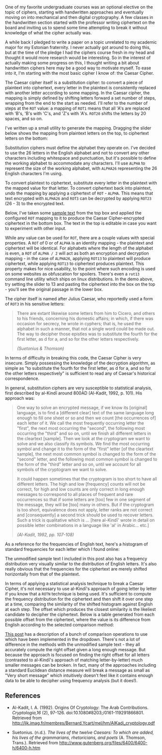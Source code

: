 [link-text]: http://www.gutenberg.org/files/42455/42455-0.txt
[link-similarity]: https://stats.stackexchange.com/a/151362

One of my favorite undergraduate courses was an optional elective on the topic
of ciphers, starting with handwritten approaches and eventually moving on into
mechanical and then digital cryptography.  A few classes in the handwritten
section started with the professor writing ciphertext on the board and inviting
us to spend some time attempting to break it without knowledge of what the
cipher actually was.

A while back I pledged to write a paper on a topic unrelated to my academic
major for my Estonian fraternity.  I never actually got around to doing this,
but at the time of the pledge I had the ciphers course fresh in my head and
thought it would more research would be interesting.  So in the interest of
actually making some progress on this, I thought writing a bit about
handwritten ciphers here may be a good way to motivate myself.  To ease into
it, I'm starting with the most basic cipher I know of: the Caesar Cipher.

<!--BREAK-->

The Caesar cipher itself is a substitution cipher: to convert a piece of
plaintext into ciphertext, every letter in the plaintext is consistently
replaced with another letter according to some mapping.  In the Caesar cipher,
the mapping is simply defined by shifting letters forward a set number of
steps, wrapping from the end to the start as needed.  I'll refer to the number
of steps at the `ROT` value: a mapping of `ROT1` means that all 'A's are
replaced with 'B's, 'B's with 'C's, and 'Z's with 'A's.  `ROT20` shifts the
letters by 20 spaces, and so on.

I've written up a small utility to generate the mapping.  Dragging the slider
below shows the mapping from plaintext letters on the top, to ciphertext
letters on the bottom:

<div id="demo-alphabet"></div>

Substitution ciphers must define the alphabet they operate on.  I've decided to
use the 26 letters in the English alphabet and not to convert any other
characters including whitespace and punctuation, but it's possible to define
the working alphabet to accommodate any characters.   I'll use `ALPHA` to
represent the size of the working alphabet, with `ALPHA26` representing the 26
English characters I'm using.

To convert plaintext to ciphertext, substitute every letter in the plaintext
with the mapped value for that letter.  To convert ciphertext back into
plaintext, undo the mapping by applying a ciphertext of `ROT` - `ALPHA`.  This
means that text encrypted with  `ALPHA26` and `ROT3` can be decrypted by
applying `ROT23` (26 - 3) to the encrypted text.

Below, I've taken some [sample text][link-text] from the top box and applied
the configured `ROT` mapping to it to produce the Caesar Cipher-encrypted
ciphertext in the bottom box.  The text in the top is editable in case you want
to experiment with other input.

<div id="demo-text"></div>

While any value can be used for `ROT`, there are a couple values with special
properties.  A `ROT` of 0 or of `ALPHA` is an identity mapping - the plaintext
and ciphertext will be identical.  For alphabets where the length of the
alphabet is even, a `ROT` of `ALPHA / 2` will act as both an encryption and
decryption mapping - in the case of `ALPHA26`, applying `ROT13` to plaintext
will produce ciphertext, while applying `ROT13` to ciphertext produces
plaintext.  This property makes for nice usability, to the point where such
encoding is used on some websites as obfuscation for spoilers. There's even a
`rot13` command line utility which ships on linux distributions.  In the demo
above, try setting the slider to 13 and pasting the ciphertext into the box on
the top - you'll see the original passage in the lower box.

The cipher itself is named after Julius Caesar, who reportedly used a form of
`ROT3` in his sensitive letters:

<blockquote>
  <p class="mb-0">There are extant likewise some letters from him to Cicero, and others to his friends, concerning his domestic affairs; in which, if there was occasion for secrecy, he wrote in cyphers; that is, he used the alphabet in such a manner, that not a single word could be made out. The way to decipher those epistles was to substitute the fourth for the first letter, as d for a, and so for the other letters respectively.</p>
  <footer><cite>(Suetonius & Thomson)</cite></footer>
</blockquote>

In terms of difficulty in breaking this code, the Caesar Cipher is very
insecure.  Simply possessing the knowledge of the decryption algorithm, as
simple as "to substitute the fourth for the first letter, as d for a, and so
for the other letters respectively" is sufficient to read any of Caesar's
historical correspondence.

In general, substitution ciphers are very susceptible to statistical analysis,
first described by al-Kindī around 800AD (Al-Kadit, 1992, p. 101).  His
approach was:

<blockquote>
  <p class="mb-0">One way to solve an encrypted message, if we know its [original] language, is to find a [different clear] text of the same language long enough to fill one sheet or so and then we count [the occurrences of] each letter of it.  We call the most frequently occurring letter the "first", the next most occurring the "second", the following most occurring the "third" and so on, until we finish all different letters in the cleartext [sample].  Then we look at the cryptogram we want to solve and we also classify its symbols.  We find the most occurring symbol and change it to the form of the "first" letter [of the cleartext sample], the next most common symbol is changed to the form of the "second" letter, and the following most common symbol is changed to the form of the "third" letter and so on, until we account for all symbols of the cryptogram we want to solve.</p>
  <p class="mb-0">It could happen sometimes that the cryptogram is too short to have all different letters.  The high and low [frequency] counts will not be correct, for high and low counts are only correct in long enough messages to correspond to all places of frequent and rare occurrences so that if some letters are [too] few in one segment of the message, they will be [too] many in others.  But if the cryptogram is too short, equivalence does not apply, letter ranks are not correct and [consequently] a second trick should be used to recover letters.  Such a trick is qualitative which is ... [here al-Kindī' wrote in detail on possible letter combinations in a language like 'al' in Arabic... etc.]</p>
  <footer>
    <cite>(Al-Kadit, 1992, pp. 107-108)</cite>
  </footer>
</blockquote>

As a reference for the frequencies of English text, here's a histogram of
standard frequencies for each letter which I found online:

<div id="demo-histogram-english"></div>

The unmodified sample text I included in this post also has a frequency
distribution very visually similar to the distribution of English letters.
It's also really obvious that the frequencies for the ciphertext are merely
shifted horizontally from that of the plaintext.

<div id="demo-histogram-text"></div>

In terms of applying a statistical analysis technique to break a Caesar Cipher,
it's not necessary to use al-Kindī's approach of going letter by letter if you
know that a `ROTN` technique is being used.  It's sufficient to compute the
frequency distribution for the ciphertext and then shift it over one step at a
time, comparing the similarity of the shifted histogram against English at each
step.  The offset which produces the closest similarity is the likeliest
candidate to decipher the ciphertext. Below is a table generated from each
possible offset from the ciphertext, where the value is its difference from
English according to the selected comparison method:

<div id="demo-statistics"></div>

[This post][link-similarity] has a description of a bunch of comparison
operations to use which have been implemented in the dropdown.  There's not a
lot of difference in the methods with the unmodified sample text - they all
accurately compute the right offset given a long enough message.  But because
the approach is focused on finding the right offset for all letters (contrasted
to al-Kindī's approach of matching letter-by-letter) much smaller messages can
be broken.  In fact, many of the approaches including a standard Euclidean
distance measure will break a message as small as "Very short message" which
intuitively doesn't feel like it contains enough data to be able to decipher
using frequency analysis (but it does!).

<h2>References</h2>

* Al-Kadit, I. A. (1992). Origins Of Cryptology: The Arab Contributions. _Cryptologia,16_ (2), 97-126. doi:10.1080#8203;/0161-119291866801. Retrieved from <http://ljk.imag.fr/membres/Bernard.Ycart/mel/hm/AlKadi_cryptology.pdf>

* Suetonius. (n.d.). _The lives of the twelve Caesars: To which are added, his lives of the grammarians, rhetoricians, and poets_ (A. Thomson, Trans.). Retrieved from <http://www.gutenberg.org/files/6400/6400-h/6400-h.htm>
